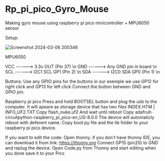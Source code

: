 # Rp_pi_pico_Gyro_Mouse
Making gyro mouse using raspberry pi pico minicontroller + MPU6050 sensor

Setup:

![Screenshot 2024-03-06 200346](https://github.com/odaydid002/Rp_pi_pico_Gyro_Mouse/assets/88271352/6b561d8d-b931-4132-99e6-6c7ff05e234f)


MPU6050

  VCC  ------>   3.3v OUT (Pin 37) \n
  GND  ------>   Any GND pin in board \n
  SCL  ------>   I2C1 SCL GP1 (Pin 2) \n
  SDA  ------>   I2C0 SDA GP0 (Pin 1) \n

Buttons: Use any GPIO pins for the buttons in our exemple we use GP12 for right click and GP13 for left click 
  Connect the button between GND and GPIO pin.


Raspberry pi pico
    Press and hold BOOTSEL button and plug the usb to the computer.
    It will apeare as storage device that has two files    INDEX.HTM  |  INFO_UF2.TXT
    Copy flash_nuke.uf2 And wait until reboot
    Copy adafruit-circuitpython-raspberry_pi_pico-en_US-8.0.0 The device will automaticly reboot with deferent name.
    Copy boot.py file and the lib folder to your raspberry pi pico device.
    
  If you want to edit the code:
    Open thonny. if you don't have thonny IDE, you can download it from link: https://thonny.org
    Connect GP15 (pin20) to GND and replug the device.
    Open Code.py from Thonny and start editing
    when you done save it to your Pico
